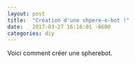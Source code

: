 ```yaml
---
layout: post
title:  "Création d'une shpere-o-bot !"
date:   2017-03-27 16:16:01 -0600
categories: diy
---
```


Voici comment créer une spherebot.
